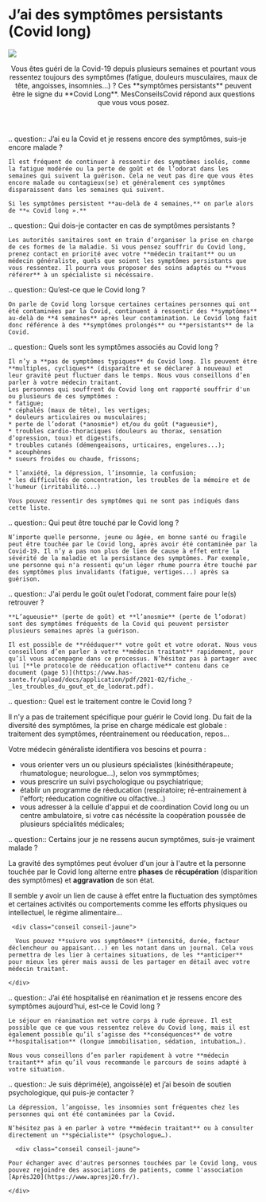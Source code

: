 # J’ai des symptômes persistants (Covid long)

<img src="illustrations/covid.svg">

<header>
    <p class="big">Vous êtes guéri de la Covid-19 depuis plusieurs semaines et pourtant vous ressentez toujours des symptômes (fatigue, douleurs musculaires, maux de tête, angoisses, insomnies...) ? Ces **symptômes persistants** peuvent être le signe du **Covid Long**. MesConseilsCovid répond aux questions que vous vous posez.</p>
</header>

<div itemscope itemtype="https://schema.org/FAQPage">
 
.. question:: J’ai eu la Covid et je ressens encore des symptômes, suis-je encore malade ?

    Il est fréquent de continuer à ressentir des symptômes isolés, comme la fatigue modérée ou la perte de goût et de l’odorat dans les semaines qui suivent la guérison. Cela ne veut pas dire que vous êtes encore malade ou contagieux(se) et généralement ces symptômes disparaissent dans les semaines qui suivent.
 
    Si les symptômes persistent **au-delà de 4 semaines,** on parle alors de **« Covid long ».** 
    
.. question:: Qui dois-je contacter en cas de symptômes persistants ?

    Les autorités sanitaires sont en train d’organiser la prise en charge de ces formes de la maladie. Si vous pensez souffrir du Covid long, prenez contact en priorité avec votre **médecin traitant** ou un médecin généraliste, quels que soient les symptômes persistants que vous ressentez. Il pourra vous proposer des soins adaptés ou **vous référer** à un spécialiste si nécéssaire.
    
.. question:: Qu’est-ce que le Covid long ?

    On parle de Covid long lorsque certaines certaines personnes qui ont été contaminées par la Covid, continuent à ressentir des **symptômes** au-delà de **4 semaines** après leur contamination. Le Covid long fait donc référence à des **symptômes prolongés** ou **persistants** de la Covid.
    
.. question:: Quels sont les symptômes associés au Covid long ?

    Il n’y a **pas de symptômes typiques** du Covid long. Ils peuvent être **multiples, cycliques** (disparaître et se déclarer à nouveau) et leur gravité peut fluctuer dans le temps. Nous vous conseillons d’en parler à votre médecin traitant. 
    Les personnes qui souffrent du Covid long ont rapporté souffrir d'un ou plusieurs de ces symptômes :
    * fatigue;
    * céphalés (maux de tête), les vertiges;
    * douleurs articulaires ou musculaires;
    * perte de l’odorat (*anosmie*) et/ou du goût (*agueusie*),
    * troubles cardio-thoraciques (douleurs au thorax, sensation d’opression, toux) et digestifs,
    * troubles cutanés (démengeaisons, urticaires, engelures...);
    * acouphènes
    * sueurs froides ou chaude, frissons;
 
    * l’anxiété, la dépression, l’insomnie, la confusion;
    * les difficultés de concentration, les troubles de la mémoire et de l'humeur (irritabilité...)
 
    Vous pouvez ressentir des symptômes qui ne sont pas indiqués dans cette liste. 
    
.. question:: Qui peut être touché par le Covid long ?

    N’importe quelle personne, jeune ou âgée, en bonne santé ou fragile peut être touchée par le Covid long, après avoir été contaminée par la Covid-19. Il n’y a pas non plus de lien de cause à effet entre la sévérité de la maladie et la persistance des symptômes. Par exemple, une personne qui n'a ressenti qu'un léger rhume pourra être touché par des symptômes plus invalidants (fatigue, vertiges...) après sa guérison.

.. question:: J'ai perdu le goût ou/et l'odorat, comment faire pour le(s) retrouver ?

    **L’agueusie** (perte de goût) et **l’anosmie** (perte de l’odorat) sont des symptômes fréquents de la Covid qui peuvent persister plusieurs semaines après la guérison.

    Il est possible de **rééduquer** votre goût et votre odorat. Nous vous conseillons d’en parler à votre **médecin traitant** rapidement, pour qu’il vous accompagne dans ce processus. N’hésitez pas à partager avec lui [**le protocole de rééducation oflactive** contenu dans ce document (page 5)](https://www.has-sante.fr/upload/docs/application/pdf/2021-02/fiche_-_les_troubles_du_gout_et_de_lodorat.pdf).
 
 .. question:: Quel est le traitement contre le Covid long ?

 Il n'y a pas de traitement spécifique pour guérir le Covid long. Du fait de la diversité des symptômes,  la prise en charge médicale est globale : traitement des symptômes, réentrainement ou réeducation, repos...
 
 Votre médecin généraliste identifiera vos besoins et pourra : 
 * vous orienter vers un ou plusieurs spécialistes (kinésithérapeute; rhumatologue; neurologue...), selon vos symmptômes;
 * vous prescrire un suivi psychologique ou psychiatrique;
 * établir un programme de réeducation (respiratoire; ré-entrainement à l'effort; réeducation cognitive ou olfactive...)
 * vous adresser à la cellule d'appui et de coordination Covid long ou un centre ambulatoire, si votre cas nécéssite la coopération poussée de plusieurs spécialités médicales;  
   
.. question:: Certains jour je ne ressens aucun symptômes, suis-je vraiment malade ?

   La gravité des symptômes peut évoluer d'un jour à l'autre et la personne touchée par le Covid long alterne entre **phases** de **récupération** (disparition des symptômes) et **aggravation** de son état.

   Il semble y avoir un lien de cause à effet entre la fluctuation des symptômes et certaines activités ou comportements comme les efforts physiques ou intellectuel, le régime alimentaire...

     <div class="conseil conseil-jaune">
      
      Vous pouvez **suivre vos symptômes** (intensité, durée, facteur déclencheur ou appaisant...) en les notant dans un journal. Cela vous permettra de les lier à certaines situations, de les **anticiper** pour mieux les gérer mais aussi de les partager en détail avec votre médecin traitant.

    </div>
 
.. question:: J’ai été hospitalisé en réanimation et je ressens encore des symptômes aujourd’hui, est-ce le Covid long ?

    Le séjour en réanimation met votre corps à rude épreuve. Il est possible que ce que vous ressentez relève du Covid long, mais il est également possible qu’il s’agisse des **conséquences** de votre **hospitalisation** (longue immobilisation, sédation, intubation…).

    Nous vous conseillons d’en parler rapidement à votre **médecin traitant** afin qu’il vous recommande le parcours de soins adapté à votre situation.

.. question:: Je suis déprimé(e), angoissé(e) et j’ai besoin de soutien psychologique, qui puis-je contacter ?

    La dépression, l’angoisse, les insomnies sont fréquentes chez les personnes qui ont été contaminées par la Covid.

    N’hésitez pas à en parler à votre **médecin traitant** ou à consulter directement un **spécialiste** (psychologue…).

      <div class="conseil conseil-jaune">

    Pour échanger avec d'autres personnes touchées par le Covid long, vous pouvez rejoindre des associations de patients, comme l'association [AprèsJ20](https://www.apresj20.fr/).
       
    </div>
   
</div>
